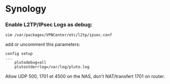 # Synology

### Enable L2TP/IPsec Logs as debug:

```
vim /var/packages/VPNCenter/etc/l2tp/ipsec.conf
```

add or uncomment this parameters:
```
config setup
...
    plutodebug=all
    plutostderrlog=/var/log/pluto.log
```

Allow UDP 500, 1701 et 4500 on the NAS, don't NAT/transfert 1701 on router.
